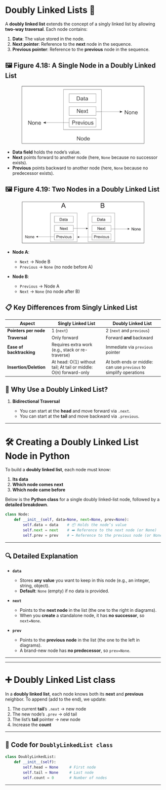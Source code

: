 #  **Doubly Linked Lists** 🔁

A **doubly linked list** extends the concept of a singly linked list by allowing **two-way traversal**. Each node contains:

1. **Data**: The value stored in the node.
2. **Next pointer**: Reference to the **next** node in the sequence.
3. **Previous pointer**: Reference to the **previous** node in the sequence.

## 🖼️ Figure 4.18: A Single Node in a Doubly Linked List

<div align="center">
  <img src="./images/01.jpg" alt="" width="400px"/>
</div>

* **Data field** holds the node’s value.
* **Next** points forward to another node (here, `None` because no successor exists).
* **Previous** points backward to another node (here, `None` because no predecessor exists).

## 🖼️ Figure 4.19: Two Nodes in a Doubly Linked List

<div align="center">
  <img src="./images/02.jpg" alt="" width="400px"/>
</div>

* **Node A**:

  * `Next` → Node B
  * `Previous` → `None` (no node before A)
* **Node B**:

  * `Previous` → Node A
  * `Next` → `None` (no node after B)

## 📋 Key Differences from Singly Linked List

| Aspect                   | Singly Linked List                                               | Doubly Linked List                                                |
| ------------------------ | ---------------------------------------------------------------- | ----------------------------------------------------------------- |
| **Pointers per node**    | 1 (`next`)                                                       | 2 (`next` and `previous`)                                         |
| **Traversal**            | Only forward                                                     | Forward **and** backward                                          |
| **Ease of backtracking** | Requires extra work (e.g., stack or re-traverse)                 | Immediate via `previous` pointer                                  |
| **Insertion/Deletion**   | At head: O(1) without tail; At tail or middle: O(n) forward-only | At both ends or middle: can use `previous` to simplify operations |

## 🧠 Why Use a Doubly Linked List?

1. **Bidirectional Traversal**

   * You can start at the **head** and move forward via `.next`.
   * You can start at the **tail** and move backward via `.previous`.

---

# 🛠️ **Creating a Doubly Linked List Node in Python**

To build a **doubly linked list**, each node must know:

1. **Its data**
2. **Which node comes next**
3. **Which node came before**

Below is the **Python class** for a single doubly linked-list node, followed by a **detailed breakdown**.

```python
class Node:
    def __init__(self, data=None, next=None, prev=None):
        self.data = data    # 📦 Holds the node’s value
        self.next = next    # ➡️ Reference to the next node (or None)
        self.prev = prev    # ⬅️ Reference to the previous node (or None)
```

---

## 🔍 Detailed Explanation

* **`data`**

  * Stores **any value** you want to keep in this node (e.g., an integer, string, object).
  * **Default**: `None` (empty) if no data is provided.

* **`next`**

  * Points to the **next node** in the list (the one to the right in diagrams).
  * When you **create** a standalone node, it has **no successor**, so `next=None`.

* **`prev`**

  * Points to the **previous node** in the list (the one to the left in diagrams).
  * A brand-new node has **no predecessor**, so `prev=None`.

---

---

# ➕ **Doubly Linked List class**

In a **doubly linked list**, each node knows both its **next** and **previous** neighbor. To append (add to the end), we update:

1. The current **tail**’s `.next` → new node
2. The new node’s `.prev` → old tail
3. The list’s **tail** pointer → new node
4. Increase the **count**

---

## 📜 Code for `DoublyLinkedList class`

```python
class DoublyLinkedList:
    def __init__(self):
        self.head = None     # First node
        self.tail = None     # Last node
        self.count = 0       # Number of nodes

```
---
